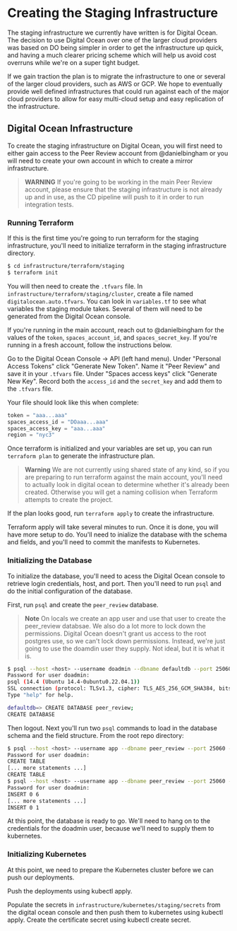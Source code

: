 # Creating the Staging Infrastructure

The staging infrastructure we currently have written is for Digital Ocean.  The
decision to use Digital Ocean over one of the larger cloud providers was based
on DO being simpler in order to get the infrastructure up quick, and having a
much clearer pricing scheme which will help us avoid cost overruns while we're
on a super tight budget.

If we gain traction the plan is to migrate the infrastructure to one or several
of the larger cloud providers, such as AWS or GCP.  We hope to eventually
provide well defined infrastructures that could run against each of the major
cloud providers to allow for easy multi-cloud setup and easy replication of the
infrastructure.

## Digital Ocean Infrastructure

To create the staging infrastructure on Digital Ocean, you will first need to
either gain access to the Peer Review account from @danielbingham or you will
need to create your own account in which to create a mirror infrastructure.

> **WARNING** 
> If you're going to be working in the main Peer Review account, please ensure
> that the staging infrastructure is not already up and in use, as the CD
> pipeline will push to it in order to run integration tests.

### Running Terraform

If this is the first time you're going to run terraform for the staging
infrastructure,  you'll need to initialize terraform in the staging
infrastructure directory.

```bash
$ cd infrastructure/terraform/staging
$ terraform init
```
You will then need to create the `.tfvars` file.  In
`infrastructure/terraform/staging/cluster`, create a file named
`digitalocean.auto.tfvars`.  You can look in `variables.tf` to see what
variables the staging module takes.  Several of them will need to be generated
from the Digital Ocean console.

If you're running in the main account, reach out to @danielbingham for the
values of the `token`, `spaces_account_id`, and `spaces_secret_key`.  If you're
running in a fresh account, follow the instructions below.

Go to the Digital Ocean Console -> API (left hand menu).  Under "Personal
Access Tokens" click "Generate New Token".  Name it "Peer Review" and save it
in your `.tfvars` file.  Under "Spaces access keys" click "Generate New Key".
Record both the `access_id` and the `secret_key` and add them to the `.tfvars`
file.

Your file should look like this when complete:

```terraform
token = "aaa...aaa"
spaces_access_id = "DOaaa...aaa"
spaces_access_key = "aaa...aaa"
region = "nyc3"
```

Once terraform is initialized and your variables are set up, you can run
`terraform plan` to generate the infrastructure plan.

> **Warning**
> We are not currently using shared state of any kind, so if you are preparing
> to run terraform against the main account, you'll need to actually look in
> digital ocean to determine whether it's already been created.  Otherwise you
> will get a naming collision when Terraform attempts to create the project.

If the plan looks good, run `terraform apply` to create the infrastructure.

Terraform apply will take several minutes to run.  Once it is done, you will
have more setup to do.  You'll need to inialize the database with the schema
and fields, and you'll need to commit the manifests to Kubernetes.

### Initializing the Database

To initialize the database, you'll need to acess the Digital Ocean console to
retrieve login credentials, host, and port.  Then you'll need to run `psql` and
do the initial configuration of the database.

First, run `psql` and create the `peer_review` database.

> **Note**
> On locals we create an app user and use that user to create the peer_review
> databsae.  We also do a lot more to lock down the permissions.  Digital Ocean
> doesn't grant us access to the root postgres use, so we can't lock down
> permissions.  Instead, we're just going to use the doamdin user they supply.
> Not ideal, but it is what it is.

```bash
$ psql --host <host> --username doadmin --dbname defaultdb --port 25060
Password for user doadmin: 
psql (14.4 (Ubuntu 14.4-0ubuntu0.22.04.1))
SSL connection (protocol: TLSv1.3, cipher: TLS_AES_256_GCM_SHA384, bits: 256, compression: off)
Type "help" for help.

defaultdb=> CREATE DATABASE peer_review;
CREATE DATABASE
```

Then logout.  Next you'll run two `psql` commands to load in the database
schema and the field structure.  From the root repo directory:

```bash
$ psql --host <host> --username app --dbname peer_review --port 25060 --file="database/schema.sql"
Password for user doadmin:
CREATE TABLE
[... more statements ...]
CREATE TABLE
$ psql --host <host> --username app --dbname peer_review --port 25060 --file="database/fields.sql"
Password for user doadmin:
INSERT 0 6
[... more statements ...]
INSERT 0 1
```

At this point, the database is ready to go.  We'll need to hang on to the
credentials for the doadmin user, because we'll need to supply them to
kubernetes.

### Initializing Kubernetes

At this point, we need to prepare the Kubernetes cluster before we can push our
deployments.

Push the deployments using kubectl apply.

Populate the secrets in `infrastructure/kubernetes/staging/secrets` from the
digital ocean console and then push them to kubernetes using kubectl apply.
Create the certificate secret using kubectl create secret.

